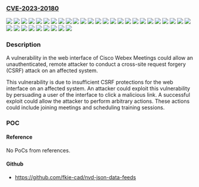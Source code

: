 ### [CVE-2023-20180](https://cve.mitre.org/cgi-bin/cvename.cgi?name=CVE-2023-20180)
![](https://img.shields.io/static/v1?label=Product&message=Cisco%20Webex%20Meetings&color=blue)
![](https://img.shields.io/static/v1?label=Version&message=39.10%20&color=brightgreen)
![](https://img.shields.io/static/v1?label=Version&message=39.11%20&color=brightgreen)
![](https://img.shields.io/static/v1?label=Version&message=39.6%20&color=brightgreen)
![](https://img.shields.io/static/v1?label=Version&message=39.7%20&color=brightgreen)
![](https://img.shields.io/static/v1?label=Version&message=39.7.4%20&color=brightgreen)
![](https://img.shields.io/static/v1?label=Version&message=39.7.7%20&color=brightgreen)
![](https://img.shields.io/static/v1?label=Version&message=39.8%20&color=brightgreen)
![](https://img.shields.io/static/v1?label=Version&message=39.8.2%20&color=brightgreen)
![](https://img.shields.io/static/v1?label=Version&message=39.8.3%20&color=brightgreen)
![](https://img.shields.io/static/v1?label=Version&message=39.8.4%20&color=brightgreen)
![](https://img.shields.io/static/v1?label=Version&message=39.9%20&color=brightgreen)
![](https://img.shields.io/static/v1?label=Version&message=39.9.1%20&color=brightgreen)
![](https://img.shields.io/static/v1?label=Version&message=40.1%20&color=brightgreen)
![](https://img.shields.io/static/v1?label=Version&message=40.2%20&color=brightgreen)
![](https://img.shields.io/static/v1?label=Version&message=40.4%20&color=brightgreen)
![](https://img.shields.io/static/v1?label=Version&message=40.4.10%20&color=brightgreen)
![](https://img.shields.io/static/v1?label=Version&message=40.6%20&color=brightgreen)
![](https://img.shields.io/static/v1?label=Version&message=40.6.2%20&color=brightgreen)
![](https://img.shields.io/static/v1?label=Version&message=42.10%20&color=brightgreen)
![](https://img.shields.io/static/v1?label=Version&message=42.11%20&color=brightgreen)
![](https://img.shields.io/static/v1?label=Version&message=42.12%20&color=brightgreen)
![](https://img.shields.io/static/v1?label=Version&message=42.6%20&color=brightgreen)
![](https://img.shields.io/static/v1?label=Version&message=42.7%20&color=brightgreen)
![](https://img.shields.io/static/v1?label=Version&message=42.8%20&color=brightgreen)
![](https://img.shields.io/static/v1?label=Version&message=42.9%20&color=brightgreen)
![](https://img.shields.io/static/v1?label=Version&message=43.1%20&color=brightgreen)
![](https://img.shields.io/static/v1?label=Version&message=43.2%20&color=brightgreen)
![](https://img.shields.io/static/v1?label=Version&message=43.3%20&color=brightgreen)
![](https://img.shields.io/static/v1?label=Version&message=43.4%20&color=brightgreen)
![](https://img.shields.io/static/v1?label=Version&message=43.4.1%20&color=brightgreen)
![](https://img.shields.io/static/v1?label=Version&message=43.4.2%20&color=brightgreen)
![](https://img.shields.io/static/v1?label=Version&message=43.5.0%20&color=brightgreen)
![](https://img.shields.io/static/v1?label=Vulnerability&message=Cross-Site%20Request%20Forgery%20(CSRF)&color=brightgreen)

### Description

A vulnerability in the web interface of Cisco Webex Meetings could allow an unauthenticated, remote attacker to conduct a cross-site request forgery (CSRF) attack on an affected system. This vulnerability is due to insufficient CSRF protections for the web interface on an affected system. An attacker could exploit this vulnerability by persuading a user of the interface to click a malicious link. A successful exploit could allow the attacker to perform arbitrary actions. These actions could include joining meetings and scheduling training sessions.

### POC

#### Reference
No PoCs from references.

#### Github
- https://github.com/fkie-cad/nvd-json-data-feeds


